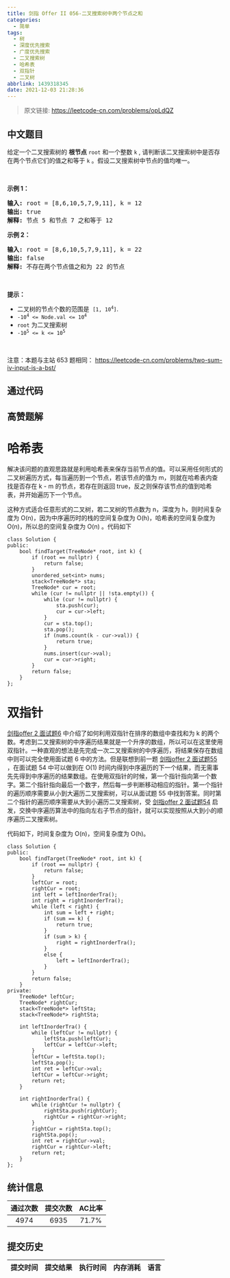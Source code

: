 ```yaml
---
title: 剑指 Offer II 056-二叉搜索树中两个节点之和
categories:
  - 简单
tags:
  - 树
  - 深度优先搜索
  - 广度优先搜索
  - 二叉搜索树
  - 哈希表
  - 双指针
  - 二叉树
abbrlink: 1439318345
date: 2021-12-03 21:28:36
---
```


> 原文链接: https://leetcode-cn.com/problems/opLdQZ




## 中文题目
<div><p>给定一个二叉搜索树的 <strong>根节点</strong> <code>root</code>&nbsp;和一个整数 <code>k</code> , 请判断该二叉搜索树中是否存在两个节点它们的值之和等于 <code>k</code> 。假设二叉搜索树中节点的值均唯一。</p>

<p>&nbsp;</p>

<p><strong>示例 1：</strong></p>

<pre>
<strong>输入: </strong>root =<strong> </strong>[8,6,10,5,7,9,11], k = 12
<strong>输出: </strong>true
<strong>解释: </strong>节点 5 和节点 7 之和等于 12
</pre>

<p><strong>示例 2：</strong></p>

<pre>
<strong>输入: </strong>root =<strong> </strong>[8,6,10,5,7,9,11], k = 22
<strong>输出: </strong>false
<strong>解释: </strong>不存在两个节点值之和为 22 的节点
</pre>

<p>&nbsp;</p>

<p><strong>提示：</strong></p>

<ul>
	<li>二叉树的节点个数的范围是&nbsp;&nbsp;<code>[1, 10<sup>4</sup>]</code>.</li>
	<li><code>-10<sup>4</sup>&nbsp;&lt;= Node.val &lt;= 10<sup>4</sup></code></li>
	<li><code>root</code>&nbsp;为二叉搜索树</li>
	<li><code>-10<sup>5</sup>&nbsp;&lt;= k &lt;= 10<sup>5</sup></code></li>
</ul>

<p>&nbsp;</p>

<p>注意：本题与主站 653 题相同：&nbsp;<a href="https://leetcode-cn.com/problems/two-sum-iv-input-is-a-bst/">https://leetcode-cn.com/problems/two-sum-iv-input-is-a-bst/</a></p>
</div>

## 通过代码
<RecoDemo>
</RecoDemo>


## 高赞题解
# **哈希表**
解决该问题的直观思路就是利用哈希表来保存当前节点的值。可以采用任何形式的二叉树遍历方式，每当遍历到一个节点，若该节点的值为 m，则就在哈希表内查找是否存在 k - m 的节点，若存在则返回 true，反之则保存该节点的值到哈希表，并开始遍历下一个节点。

这种方式适合任意形式的二叉树，若二叉树的节点数为 n，深度为 h，则时间复杂度为 O(n)，因为中序遍历时的栈的空间复杂度为 O(h)，哈希表的空间复杂度为 O(n)，所以总的空间复杂度为 O(n) 。代码如下
```
class Solution {
public:
    bool findTarget(TreeNode* root, int k) {
        if (root == nullptr) {
            return false;
        }
        unordered_set<int> nums;
        stack<TreeNode*> sta;
        TreeNode* cur = root;
        while (cur != nullptr || !sta.empty()) {
            while (cur != nullptr) {
                sta.push(cur);
                cur = cur->left;
            }
            cur = sta.top();
            sta.pop();
            if (nums.count(k - cur->val)) {
                return true;
            }
            nums.insert(cur->val);
            cur = cur->right;
        }
        return false;
    }
};
```
# **双指针**
[剑指offer 2 面试题6](https://leetcode-cn.com/problems/kLl5u1/solution/jian-zhi-offer-2-mian-shi-ti-6-shu-zhong-db75/) 中介绍了如何利用双指针在排序的数组中查找和为 k 的两个数。考虑到二叉搜索树的中序遍历结果就是一个升序的数组，所以可以在这里使用双指针。一种直观的想法是先完成一次二叉搜索树的中序遍历，将结果保存在数组中则可以完全使用面试题 6 中的方法。但是联想到前一题 [剑指offer 2 面试题55](https://leetcode-cn.com/problems/kTOapQ/solution/jian-zhi-offer-2-mian-shi-ti-55-shu-zhon-83vh/) ，在面试题 54 中可以做到在 O(1) 时间内得到中序遍历的下一个结果，而无需事先先得到中序遍历的结果数组。在使用双指针的时候，第一个指针指向第一个数字。第二个指针指向最后一个数字，然后每一步判断移动相应的指针。第一个指针的遍历顺序需要从小到大遍历二叉搜索树，可以从面试题 55 中找到答案。同时第二个指针的遍历顺序需要从大到小遍历二叉搜索树，受 [剑指offer 2 面试题54](https://leetcode-cn.com/problems/w6cpku/solution/jian-zhi-offer-2-mian-shi-ti-54-shu-zhon-s6jg/) 启发，交换中序遍历算法中的指向左右子节点的指针，就可以实现按照从大到小的顺序遍历二叉搜索树。

代码如下，时间复杂度为 O(n)，空间复杂度为 O(h)。
```
class Solution {
public:
    bool findTarget(TreeNode* root, int k) {
        if (root == nullptr) {
            return false;
        }
        leftCur = root;
        rightCur = root;
        int left = leftInorderTra();
        int right = rightInorderTra();
        while (left < right) {
            int sum = left + right;
            if (sum == k) {
                return true;
            }
            if (sum > k) {
                right = rightInorderTra();
            }
            else {
                left = leftInorderTra();
            }
        }
        return false;
    }
private:
    TreeNode* leftCur;
    TreeNode* rightCur;
    stack<TreeNode*> leftSta;
    stack<TreeNode*> rightSta;

    int leftInorderTra() {
        while (leftCur != nullptr) {
            leftSta.push(leftCur);
            leftCur = leftCur->left;
        }
        leftCur = leftSta.top();
        leftSta.pop();
        int ret = leftCur->val;
        leftCur = leftCur->right;
        return ret;
    }

    int rightInorderTra() {
        while (rightCur != nullptr) {
            rightSta.push(rightCur);
            rightCur = rightCur->right;
        }
        rightCur = rightSta.top();
        rightSta.pop();
        int ret = rightCur->val;
        rightCur = rightCur->left;
        return ret;
    }
};
```


## 统计信息
| 通过次数 | 提交次数 | AC比率 |
| :------: | :------: | :------: |
|    4974    |    6935    |   71.7%   |

## 提交历史
| 提交时间 | 提交结果 | 执行时间 |  内存消耗  | 语言 |
| :------: | :------: | :------: | :--------: | :--------: |
